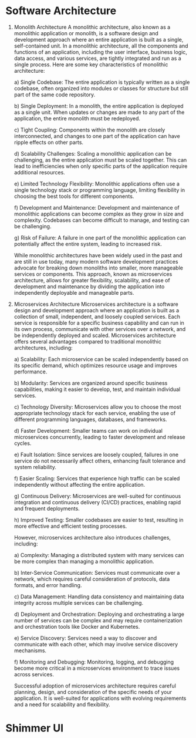 # Software Architecture

1. Monolith Architecture
   A monolithic architecture, also known as a monolithic application or monolith, is a software design and development approach where an entire application is built as a single, self-contained unit. In a monolithic architecture, all the components and functions of an application, including the user interface, business logic, data access, and various services, are tightly integrated and run as a single process. Here are some key characteristics of monolithic architecture:

   a) Single Codebase: The entire application is typically written as a single codebase, often organized into modules or classes for structure but still part of the same code repository.

   b) Single Deployment: In a monolith, the entire application is deployed as a single unit. When updates or changes are made to any part of the application, the entire monolith must be redeployed.

   c) Tight Coupling: Components within the monolith are closely interconnected, and changes to one part of the application can have ripple effects on other parts.

   d) Scalability Challenges: Scaling a monolithic application can be challenging, as the entire application must be scaled together. This can lead to inefficiencies when only specific parts of the application require additional resources.

   e) Limited Technology Flexibility: Monolithic applications often use a single technology stack or programming language, limiting flexibility in choosing the best tools for different components.

   f) Development and Maintenance: Development and maintenance of monolithic applications can become complex as they grow in size and complexity. Codebases can become difficult to manage, and testing can be challenging.

   g) Risk of Failure: A failure in one part of the monolithic application can potentially affect the entire system, leading to increased risk.

   While monolithic architectures have been widely used in the past and are still in use today, many modern software development practices advocate for breaking down monoliths into smaller, more manageable services or components. This approach, known as microservices architecture, allows for greater flexibility, scalability, and ease of development and maintenance by dividing the application into independently deployable and manageable parts.

2. Microservices Architecture
   Microservices architecture is a software design and development approach where an application is built as a collection of small, independent, and loosely coupled services. Each service is responsible for a specific business capability and can run in its own process, communicate with other services over a network, and be independently deployed and scaled. Microservices architecture offers several advantages compared to traditional monolithic architectures, including:

   a) Scalability: Each microservice can be scaled independently based on its specific demand, which optimizes resource usage and improves performance.

   b) Modularity: Services are organized around specific business capabilities, making it easier to develop, test, and maintain individual services.

   c) Technology Diversity: Microservices allow you to choose the most appropriate technology stack for each service, enabling the use of different programming languages, databases, and frameworks.

   d) Faster Development: Smaller teams can work on individual microservices concurrently, leading to faster development and release cycles.

   e) Fault Isolation: Since services are loosely coupled, failures in one service do not necessarily affect others, enhancing fault tolerance and system reliability.

   f) Easier Scaling: Services that experience high traffic can be scaled independently without affecting the entire application.

   g) Continuous Delivery: Microservices are well-suited for continuous integration and continuous delivery (CI/CD) practices, enabling rapid and frequent deployments.

   h) Improved Testing: Smaller codebases are easier to test, resulting in more effective and efficient testing processes.

   However, microservices architecture also introduces challenges, including:

   a) Complexity: Managing a distributed system with many services can be more complex than managing a monolithic application.

   b) Inter-Service Communication: Services must communicate over a network, which requires careful consideration of protocols, data formats, and error handling.

   c) Data Management: Handling data consistency and maintaining data integrity across multiple services can be challenging.

   d) Deployment and Orchestration: Deploying and orchestrating a large number of services can be complex and may require containerization and orchestration tools like Docker and Kubernetes.

   e) Service Discovery: Services need a way to discover and communicate with each other, which may involve service discovery mechanisms.

   f) Monitoring and Debugging: Monitoring, logging, and debugging become more critical in a microservices environment to trace issues across services.

   Successful adoption of microservices architecture requires careful planning, design, and consideration of the specific needs of your application. It is well-suited for applications with evolving requirements and a need for scalability and flexibility.

# Shimmer UI

